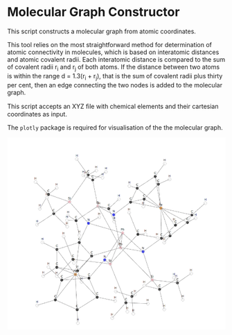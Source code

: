 # Molecular Graph Constructor
This script constructs a molecular graph from atomic coordinates.

This tool relies on the most straightforward method for determination of atomic connectivity in molecules,
which is based on interatomic distances and atomic covalent radii. Each interatomic distance is compared to the sum
of covalent radii r<sub>i</sub> and r<sub>j</sub> of both atoms. If the distance between two atoms is within the range d = 1.3(r<sub>i</sub> + r<sub>j</sub>),
that is the sum of covalent radii plus thirty per cent, then an edge connecting the two nodes is added to the
molecular graph.

This script accepts an XYZ ﬁle with chemical elements and their cartesian coordinates as input.

The `plotly` package is required for visualisation of the the molecular graph.

![Example](molecule.png)

